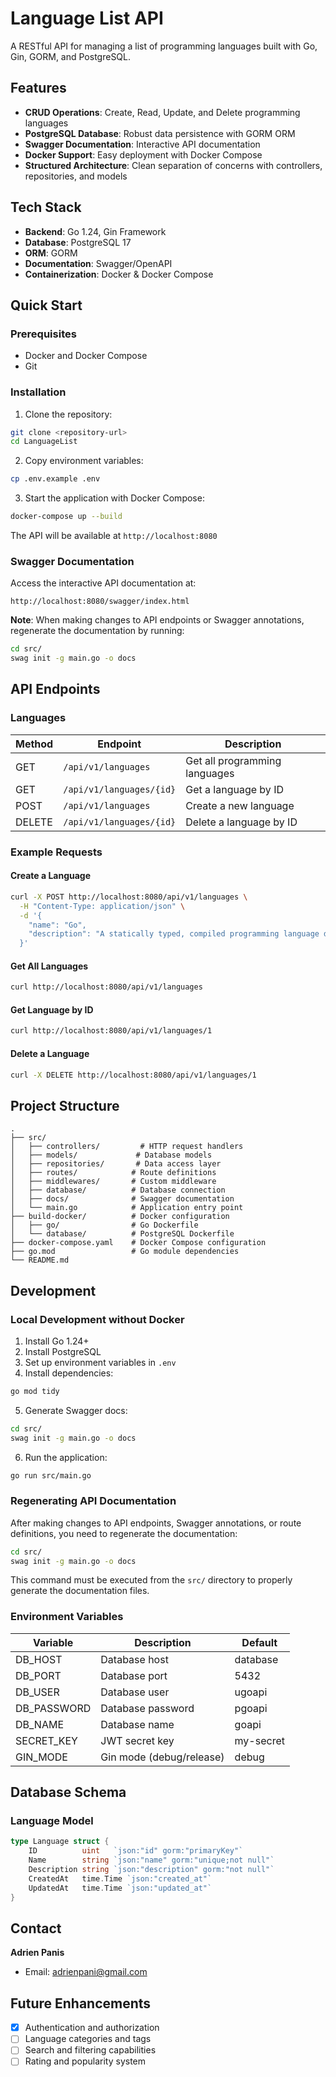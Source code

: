 # Language List API

A RESTful API for managing a list of programming languages built with Go, Gin, GORM, and PostgreSQL.

## Features

- **CRUD Operations**: Create, Read, Update, and Delete programming languages
- **PostgreSQL Database**: Robust data persistence with GORM ORM
- **Swagger Documentation**: Interactive API documentation
- **Docker Support**: Easy deployment with Docker Compose
- **Structured Architecture**: Clean separation of concerns with controllers, repositories, and models

## Tech Stack

- **Backend**: Go 1.24, Gin Framework
- **Database**: PostgreSQL 17
- **ORM**: GORM
- **Documentation**: Swagger/OpenAPI
- **Containerization**: Docker & Docker Compose

## Quick Start

### Prerequisites

- Docker and Docker Compose
- Git

### Installation

1. Clone the repository:
```bash
git clone <repository-url>
cd LanguageList
```

2. Copy environment variables:
```bash
cp .env.example .env
```

3. Start the application with Docker Compose:
```bash
docker-compose up --build
```

The API will be available at `http://localhost:8080`

### Swagger Documentation

Access the interactive API documentation at:
```
http://localhost:8080/swagger/index.html
```

**Note**: When making changes to API endpoints or Swagger annotations, regenerate the documentation by running:
```bash
cd src/
swag init -g main.go -o docs
```

## API Endpoints

### Languages

| Method | Endpoint | Description |
|--------|----------|-------------|
| GET | `/api/v1/languages` | Get all programming languages |
| GET | `/api/v1/languages/{id}` | Get a language by ID |
| POST | `/api/v1/languages` | Create a new language |
| DELETE | `/api/v1/languages/{id}` | Delete a language by ID |

### Example Requests

#### Create a Language
```bash
curl -X POST http://localhost:8080/api/v1/languages \
  -H "Content-Type: application/json" \
  -d '{
    "name": "Go",
    "description": "A statically typed, compiled programming language designed for simplicity and efficiency."
  }'
```

#### Get All Languages
```bash
curl http://localhost:8080/api/v1/languages
```

#### Get Language by ID
```bash
curl http://localhost:8080/api/v1/languages/1
```

#### Delete a Language
```bash
curl -X DELETE http://localhost:8080/api/v1/languages/1
```

## Project Structure

```
.
├── src/
│   ├── controllers/         # HTTP request handlers
│   ├── models/             # Database models
│   ├── repositories/       # Data access layer
│   ├── routes/            # Route definitions
│   ├── middlewares/       # Custom middleware
│   ├── database/          # Database connection
│   ├── docs/              # Swagger documentation
│   └── main.go            # Application entry point
├── build-docker/          # Docker configuration
│   ├── go/                # Go Dockerfile
│   └── database/          # PostgreSQL Dockerfile
├── docker-compose.yaml    # Docker Compose configuration
├── go.mod                 # Go module dependencies
└── README.md
```

## Development

### Local Development without Docker

1. Install Go 1.24+
2. Install PostgreSQL
3. Set up environment variables in `.env`
4. Install dependencies:
```bash
go mod tidy
```

5. Generate Swagger docs:
```bash
cd src/
swag init -g main.go -o docs
```

6. Run the application:
```bash
go run src/main.go
```

### Regenerating API Documentation

After making changes to API endpoints, Swagger annotations, or route definitions, you need to regenerate the documentation:

```bash
cd src/
swag init -g main.go -o docs
```

This command must be executed from the `src/` directory to properly generate the documentation files.

### Environment Variables

| Variable | Description | Default |
|----------|-------------|---------|
| DB_HOST | Database host | database |
| DB_PORT | Database port | 5432 |
| DB_USER | Database user | ugoapi |
| DB_PASSWORD | Database password | pgoapi |
| DB_NAME | Database name | goapi |
| SECRET_KEY | JWT secret key | my-secret |
| GIN_MODE | Gin mode (debug/release) | debug |

## Database Schema

### Language Model

```go
type Language struct {
    ID          uint   `json:"id" gorm:"primaryKey"`
    Name        string `json:"name" gorm:"unique;not null"`
    Description string `json:"description" gorm:"not null"`
    CreatedAt   time.Time `json:"created_at"`
    UpdatedAt   time.Time `json:"updated_at"`
}
```

## Contact

**Adrien Panis**
- Email: adrienpani@gmail.com

## Future Enhancements

- [x] Authentication and authorization
- [ ] Language categories and tags
- [ ] Search and filtering capabilities
- [ ] Rating and popularity system
